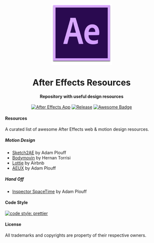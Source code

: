 <h1 align="center">
  <a href="./icon.png"><img src="./icon.png" alt="After Effects Icon" width="200" height="auto"></a>
  <br>
  <br>
  After Effects Resources
</h1>

<h4 align="center">Repository with useful design resources</h4>

<p align="center">
  <a href="./icon.png"><img src="https://img.shields.io/badge/app-After%20Effects-2a0a50.svg" alt="After Effects App"></a>
  <a href="https://github.com/typerror/after-effects-resources/releases"><img src="https://img.shields.io/github/release/typerror/after-effects-resources.svg" alt="Release"></a>
  <a href="https://github.com/sindresorhus/awesome"><img src="https://cdn.rawgit.com/sindresorhus/awesome/d7305f38d29fed78fa85652e3a63e154dd8e8829/media/badge.svg" alt="Awesome Badge"></a>
</p>

#### Resources

A curated list of awesome After Effects web & motion design resources.

##### Motion Design

* [Sketch2AE](https://google.github.io/sketch2ae/) by Adam Plouff
* [Bodymovin](https://github.com/airbnb/lottie-web/) by Hernan Torrisi
* [Lottie](http://airbnb.io/lottie/) by Airbnb
* [AEUX](https://adamplouf.github.io/aeux-doc) by Adam Plouff

##### Hand Off

* [Inspector SpaceTime](https://google.github.io/inspectorspacetime/) by Adam Plouff

#### Code Style

[![code style: prettier](https://img.shields.io/badge/code_style-prettier-2a0a50.svg)](https://github.com/prettier/prettier)

#### License

All trademarks and copyrights are property of their respective owners.
